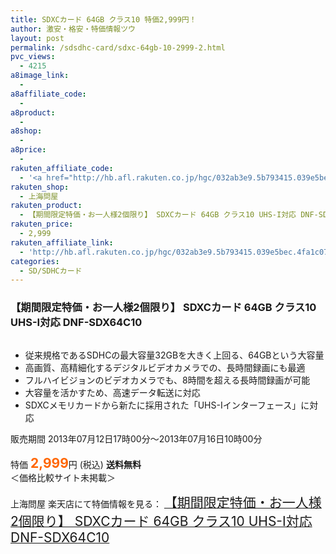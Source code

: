 ```yaml
---
title: SDXCカード 64GB クラス10 特価2,999円！
author: 激安・格安・特価情報ツウ
layout: post
permalink: /sdsdhc-card/sdxc-64gb-10-2999-2.html
pvc_views:
  - 4215
a8image_link:
  - 
a8affiliate_code:
  - 
a8product:
  - 
a8shop:
  - 
a8price:
  - 
rakuten_affiliate_code:
  - '<a href="http://hb.afl.rakuten.co.jp/hgc/032ab3e9.5b793415.039e5bec.4fa1c071/?pc=http%3a%2f%2fitem.rakuten.co.jp%2fdonya%2f87983%2f%3fscid%3daf_link_img&m=http%3a%2f%2fm.rakuten.co.jp%2fdonya%2fi%2f10590139%2f" target="_blank"><img src ="http://hbb.afl.rakuten.co.jp/hgb/?pc=http%3a%2f%2fthumbnail.image.rakuten.co.jp%2f%400_mall%2fdonya%2fcabinet%2fflashitem3%2f87983-3.jpg%3f_ex%3d128x128&m=http%3a%2f%2fthumbnail.image.rakuten.co.jp%2f%400_mall%2fdonya%2fcabinet%2fflashitem3%2f87983-3.jpg%3f_ex%3d80x80" border="0"></a>'
rakuten_shop:
  - 上海問屋
rakuten_product:
  - 【期間限定特価・お一人様2個限り】 SDXCカード 64GB クラス10 UHS-I対応 DNF-SDX64C10
rakuten_price:
  - 2,999
rakuten_affiliate_link:
  - 'http://hb.afl.rakuten.co.jp/hgc/032ab3e9.5b793415.039e5bec.4fa1c071/?pc=http%3a%2f%2fitem.rakuten.co.jp%2fdonya%2f87983%2f%3fscid%3daf_link_img&m=http%3a%2f%2fm.rakuten.co.jp%2fdonya%2fi%2f10590139%2f'
categories:
  - SD/SDHCカード
---
```

### 【期間限定特価・お一人様2個限り】 SDXCカード 64GB クラス10 UHS-I対応 DNF-SDX64C10

<div class="img-bg2 img_L">
  <a href="http://hb.afl.rakuten.co.jp/hgc/032ab3e9.5b793415.039e5bec.4fa1c071/?pc=http%3a%2f%2fitem.rakuten.co.jp%2fdonya%2f87983%2f%3fscid%3daf_link_img&m=http%3a%2f%2fm.rakuten.co.jp%2fdonya%2fi%2f10590139%2f" target="_blank"><img src="http://hbb.afl.rakuten.co.jp/hgb/?pc=http%3a%2f%2fthumbnail.image.rakuten.co.jp%2f%400_mall%2fdonya%2fcabinet%2fflashitem3%2f87983-3.jpg%3f_ex%3d128x128&m=http%3a%2f%2fthumbnail.image.rakuten.co.jp%2f%400_mall%2fdonya%2fcabinet%2fflashitem3%2f87983-3.jpg%3f_ex%3d80x80" border="0" title="" alt="" /></a>
</div>

<!--more-->

  * 従来規格であるSDHCの最大容量32GBを大きく上回る、64GBという大容量
  * 高画質、高精細化するデジタルビデオカメラでの、長時間録画にも最適
  * フルハイビジョンのビデオカメラでも、8時間を超える長時間録画が可能
  * 大容量を活かすため、高速データ転送に対応
  * SDXCメモリカードから新たに採用された「UHS-Iインターフェース」に対応

販売期間 2013年07月12日17時00分～2013年07月16日10時00分  
<br clear="all" />特価 <span style="color: #ff6600; font-size: 150%;"><strong>2,999</strong></span>円 (税込) **送料無料**  
＜価格比較サイト未掲載＞

上海問屋 楽天店にて特価情報を見る： <a href="http://hb.afl.rakuten.co.jp/hgc/032ab3e9.5b793415.039e5bec.4fa1c071/?pc=http%3a%2f%2fitem.rakuten.co.jp%2fdonya%2f87983%2f%3fscid%3daf_link_img&m=http%3a%2f%2fm.rakuten.co.jp%2fdonya%2fi%2f10590139%2f" target="_blank"><span style="font-size: 150%;">【期間限定特価・お一人様2個限り】 SDXCカード 64GB クラス10 UHS-I対応 DNF-SDX64C10</span></a>